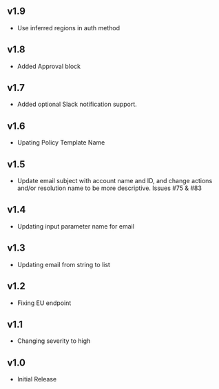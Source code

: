 v1.9
----
- Use inferred regions in auth method

v1.8
----
- Added Approval block

v1.7
----
- Added optional Slack notification support.

v1.6
----
- Upating Policy Template Name

v1.5
----
- Update email subject with account name and ID, and change actions and/or resolution name to be more descriptive. Issues #75 & #83

v1.4
----
- Updating input parameter name for email

v1.3
-----
- Updating email from string to list

v1.2
-----
- Fixing EU endpoint

v1.1
-----
- Changing severity to high

v1.0
-----
- Initial Release
